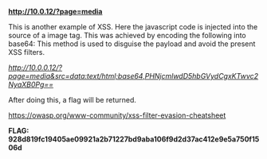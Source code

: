 **http://10.0.12/?page=media**

This is another example of XSS.
Here the javascript code is injected into the source of a image tag.
This was achieved by encoding the following into base64:
_<script>alert(1)</script>_
This method is used to disguise the payload and avoid the present XSS filters.

_http://10.0.0.12/?page=media&src=data:text/html;base64,PHNjcmlwdD5hbGVydCgxKTwvc2NyaXB0Pg==_

After doing this, a flag will be returned.

https://owasp.org/www-community/xss-filter-evasion-cheatsheet

**FLAG:
928d819fc19405ae09921a2b71227bd9aba106f9d2d37ac412e9e5a750f1506d**
